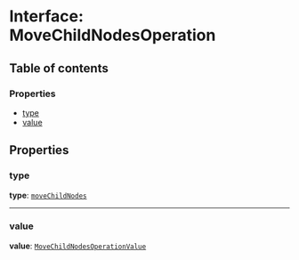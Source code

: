 # Interface: MoveChildNodesOperation

## Table of contents

### Properties

* [type](/auto-docs/free-layout-editor/interfaces/MoveChildNodesOperation.md#type)
* [value](/auto-docs/free-layout-editor/interfaces/MoveChildNodesOperation.md#value)

## Properties

### type

**type**: [`moveChildNodes`](/auto-docs/free-layout-editor/enums/OperationType.md#movechildnodes)

***

### value

**value**: [`MoveChildNodesOperationValue`](/auto-docs/free-layout-editor/interfaces/MoveChildNodesOperationValue.md)
